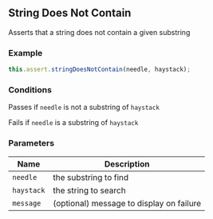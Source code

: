 ## String Does Not Contain 

Asserts that a string does not contain a given substring 

### Example 

```ts 
this.assert.stringDoesNotContain(needle, haystack);
``` 

### Conditions 

Passes if `needle` is not a substring of `haystack`

Fails if `needle` is a substring of `haystack` 

### Parameters 

| Name | Description | 
|---|---| 
| `needle` | the substring to find |
| `haystack` | the string to search |
| `message` | (optional) message to display on failure |